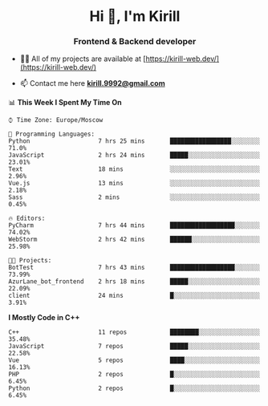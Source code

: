 <h1 align="center">Hi 👋, I'm Kirill</h1>
<h3 align="center">Frontend & Backend developer</h3>

- 👨‍💻 All of my projects are available at [https://kirill-web.dev/](https://kirill-web.dev/)

- 📫 Contact me here **kirill.9992@gmail.com**











<!--START_SECTION:waka-->
📊 **This Week I Spent My Time On** 

```text
⌚︎ Time Zone: Europe/Moscow

💬 Programming Languages: 
Python                   7 hrs 25 mins       █████████████████░░░░░░░░   71.0% 
JavaScript               2 hrs 24 mins       █████░░░░░░░░░░░░░░░░░░░░   23.01% 
Text                     18 mins             ░░░░░░░░░░░░░░░░░░░░░░░░░   2.96% 
Vue.js                   13 mins             ░░░░░░░░░░░░░░░░░░░░░░░░░   2.18% 
Sass                     2 mins              ░░░░░░░░░░░░░░░░░░░░░░░░░   0.45%

🔥 Editors: 
PyCharm                  7 hrs 44 mins       ██████████████████░░░░░░░   74.02% 
WebStorm                 2 hrs 42 mins       ██████░░░░░░░░░░░░░░░░░░░   25.98%

🐱‍💻 Projects: 
BotTest                  7 hrs 43 mins       ██████████████████░░░░░░░   73.99% 
AzurLane_bot_frontend    2 hrs 18 mins       █████░░░░░░░░░░░░░░░░░░░░   22.09% 
client                   24 mins             █░░░░░░░░░░░░░░░░░░░░░░░░   3.91%

```

**I Mostly Code in C++** 

```text
C++                      11 repos            ████████░░░░░░░░░░░░░░░░░   35.48% 
JavaScript               7 repos             █████░░░░░░░░░░░░░░░░░░░░   22.58% 
Vue                      5 repos             ████░░░░░░░░░░░░░░░░░░░░░   16.13% 
PHP                      2 repos             █░░░░░░░░░░░░░░░░░░░░░░░░   6.45% 
Python                   2 repos             █░░░░░░░░░░░░░░░░░░░░░░░░   6.45%

```



<!--END_SECTION:waka-->

